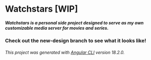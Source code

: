 # Watchstars [WIP]

##### Watchstars is a personal side project designed to serve as my own customizable media server for movies and series.

### Check out the **new-design** branch to see what it looks like!


###### This project was generated with [Angular CLI](https://github.com/angular/angular-cli) version 18.2.0.
